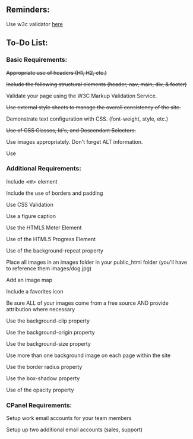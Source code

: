 ## Reminders:
Use w3c validator [here](https://validator.w3.org/)

## To-Do List:
### Basic Requirements:
~~Appropriate use of headers (H1, H2, etc.)~~

~~Include the following structural elements (header, nav, main, div, & footer)~~

Validate your page using the W3C Markup Validation Service.

~~Use external style sheets to manage the overall consistency of the site.~~

Demonstrate text configuration with CSS. (font-weight, style, etc.)

~~Use of CSS Classes, Id's, and Descendant Selectors.~~

Use images appropriately. Don't forget ALT information.

Use 

### Additional Requirements:
Include `<HR>` element

Include the use of borders and padding

Use CSS Validation

Use a figure caption

Use the HTML5 Meter Element

Use of the HTML5 Progress Element

Use of the background-repeat property

Place all images in an images folder in your public_html folder (you'll have to reference them images/dog.jpg)

Add an image map

Include a favorites icon

Be sure ALL of your images come from a free source AND provide attribution where necessary

Use the background-clip property

Use the background-origin property

Use the background-size property

Use more than one background image on each page within the site

Use the border radius property

Use the box-shadow property

Use of the opacity property

### CPanel Requirements:
Setup work email accounts for your team members

Setup up two additional email accounts (sales, support)
